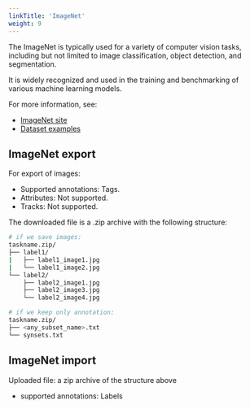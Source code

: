 ```yaml
---
linkTitle: 'ImageNet'
weight: 9
---
```


The ImageNet is typically used for a variety of computer vision tasks,
including but not limited to image classification, object detection,
and segmentation.

It is widely recognized and used in the training and
benchmarking of various machine learning models.

For more information, see:

- [ImageNet site](http://www.image-net.org)
- [Dataset examples](https://github.com/cvat-ai/datumaro/tree/v0.3/tests/assets/imagenet_dataset)

## ImageNet export

For export of images:

- Supported annotations: Tags.
- Attributes: Not supported.
- Tracks: Not supported.

The downloaded file is a .zip archive with the following structure:

```bash
# if we save images:
taskname.zip/
├── label1/
|   ├── label1_image1.jpg
|   └── label1_image2.jpg
└── label2/
    ├── label2_image1.jpg
    ├── label2_image3.jpg
    └── label2_image4.jpg

# if we keep only annotation:
taskname.zip/
├── <any_subset_name>.txt
└── synsets.txt

```

## ImageNet import

Uploaded file: a zip archive of the structure above

- supported annotations: Labels
